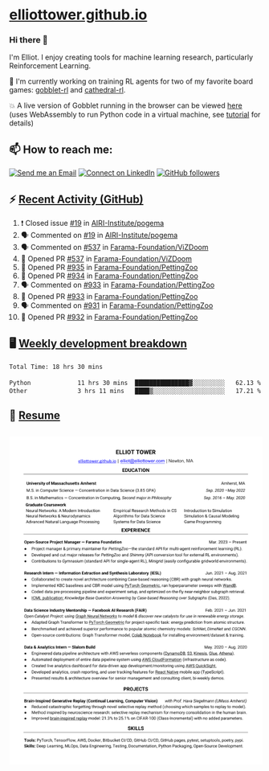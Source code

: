 # [elliottower.github.io](https://github.com/elliottower/elliottower.github.io)

### Hi there 👋

I'm Elliot. I enjoy creating tools for machine learning research, particularly Reinforcement Learning. 

🚀 I'm currently working on training RL agents for two of my favorite board games: [gobblet-rl](https://github.com/elliottower/gobblet-rl) and [cathedral-rl](https://github.com/elliottower/cathedral-rl). 

💥 A live version of Gobblet running in the browser can be viewed [here](https://elliottower.github.io/gobblet-rl/) (uses WebAssembly to run Python code in a virtual machine, see [tutorial](https://github.com/elliottower/gobblet-rl/blob/main/tutorials/WebAssembly/web_assembly.md) for details)


## 📫 How to reach me:

 [![Send me an Email](https://img.shields.io/badge/email-elliot%40elliottower.com-blue)](mailto:elliot@elliottower.com)
 [![Connect on LinkedIn](https://img.shields.io/badge/--linkedin?label=LinkedIn&logo=LinkedIn&style=social)](https://www.linkedin.com/in/elliot-tower)
 [![GitHub followers](https://img.shields.io/github/followers/elliottower?style=social)](https://github.com/elliottower/)
 

## ⚡ [Recent Activity (GitHub)](https://github.com/elliottower)

<!--START_SECTION:activity-->
1. ❗️ Closed issue [#19](https://github.com/AIRI-Institute/pogema/issues/19) in [AIRI-Institute/pogema](https://github.com/AIRI-Institute/pogema)
2. 🗣 Commented on [#19](https://github.com/AIRI-Institute/pogema/issues/19) in [AIRI-Institute/pogema](https://github.com/AIRI-Institute/pogema)
3. 🗣 Commented on [#537](https://github.com/Farama-Foundation/ViZDoom/issues/537) in [Farama-Foundation/ViZDoom](https://github.com/Farama-Foundation/ViZDoom)
4. 💪 Opened PR [#537](https://github.com/Farama-Foundation/ViZDoom/pull/537) in [Farama-Foundation/ViZDoom](https://github.com/Farama-Foundation/ViZDoom)
5. 💪 Opened PR [#935](https://github.com/Farama-Foundation/PettingZoo/pull/935) in [Farama-Foundation/PettingZoo](https://github.com/Farama-Foundation/PettingZoo)
6. 💪 Opened PR [#934](https://github.com/Farama-Foundation/PettingZoo/pull/934) in [Farama-Foundation/PettingZoo](https://github.com/Farama-Foundation/PettingZoo)
7. 🗣 Commented on [#933](https://github.com/Farama-Foundation/PettingZoo/issues/933) in [Farama-Foundation/PettingZoo](https://github.com/Farama-Foundation/PettingZoo)
8. 💪 Opened PR [#933](https://github.com/Farama-Foundation/PettingZoo/pull/933) in [Farama-Foundation/PettingZoo](https://github.com/Farama-Foundation/PettingZoo)
9. 🗣 Commented on [#931](https://github.com/Farama-Foundation/PettingZoo/issues/931) in [Farama-Foundation/PettingZoo](https://github.com/Farama-Foundation/PettingZoo)
10. 💪 Opened PR [#932](https://github.com/Farama-Foundation/PettingZoo/pull/932) in [Farama-Foundation/PettingZoo](https://github.com/Farama-Foundation/PettingZoo)
<!--END_SECTION:activity-->


## 🖥️ [Weekly development breakdown](https://wakatime.com/@elliottower)
<!--START_SECTION:waka-->

```text
Total Time: 18 hrs 30 mins

Python             11 hrs 30 mins  ███████████████▓░░░░░░░░░   62.13 %
Other              3 hrs 11 mins   ████▒░░░░░░░░░░░░░░░░░░░░   17.21 %
```

<!--END_SECTION:waka-->


## 📄 [Resume](https://elliottower.github.io/src/pdf/resume.pdf)

<!-- PDF-TO-MARKDOWN:START -->
![Page 1](src/png/page1.png "Page 1")
---
<!-- PDF-TO-MARKDOWN:END -->
